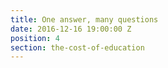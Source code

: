 ```yaml
---
title: One answer, many questions
date: 2016-12-16 19:00:00 Z
position: 4
section: the-cost-of-education
---
```


